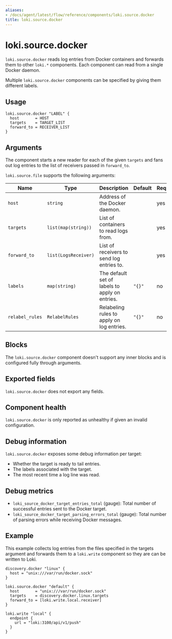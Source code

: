 ```yaml
---
aliases:
- /docs/agent/latest/flow/reference/components/loki.source.docker
title: loki.source.docker
---
```


# loki.source.docker

`loki.source.docker` reads log entries from Docker containers and forwards them
to other `loki.*` components. Each component can read from a single Docker
daemon.

Multiple `loki.source.docker` components can be specified by giving them
different labels.

## Usage

```river
loki.source.docker "LABEL" {
  host       = HOST
  targets    = TARGET_LIST
  forward_to = RECEIVER_LIST
}
```

## Arguments
The component starts a new reader for each of the given `targets` and fans out
log entries to the list of receivers passed in `forward_to`.

`loki.source.file` supports the following arguments:

Name            | Type                 | Description          | Default | Required
--------------- | -------------------- | -------------------- | ------- | --------
`host`          | `string`             | Address of the Docker daemon. | | yes
`targets`       | `list(map(string))`  | List of containers to read logs from. | | yes
`forward_to`    | `list(LogsReceiver)` | List of receivers to send log entries to. | | yes
`labels`        | `map(string)`        | The default set of labels to apply on entries. | `"{}"` | no
`relabel_rules` | `RelabelRules`       | Relabeling rules to apply on log entries. | `"{}"` | no

## Blocks

The `loki.source.docker` component doesn't support any inner blocks and is
configured fully through arguments.

## Exported fields

`loki.source.docker` does not export any fields.

## Component health

`loki.source.docker` is only reported as unhealthy if given an invalid
configuration.

## Debug information

`loki.source.docker` exposes some debug information per target:
* Whether the target is ready to tail entries.
* The labels associated with the target.
* The most recent time a log line was read.

## Debug metrics

* `loki_source_docker_target_entries_total` (gauge): Total number of successful entries sent to the Docker target.
* `loki_source_docker_target_parsing_errors_total` (gauge): Total number of parsing errors while receiving Docker messages.

## Example

This example collects log entries from the files specified in the targets
argument and forwards them to a `loki.write` component so they are can be 
written to Loki.

```river
discovery.docker "linux" {
  host = "unix:///var/run/docker.sock"
}

loki.source.docker "default" {
  host       = "unix:///var/run/docker.sock"
  targets    = discovery.docker.linux.targets 
  forward_to = [loki.write.local.receiver]
}

loki.write "local" {
  endpoint {
    url = "loki:3100/api/v1/push"
  }
}
```
